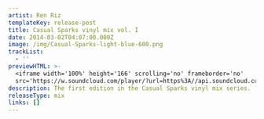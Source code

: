 ```yaml
---
artist: Ren Riz
templateKey: release-post
title: Casual Sparks vinyl mix vol. I
date: 2014-03-02T04:07:00.000Z
image: /img/Casual-Sparks-light-blue-600.png
trackList:
  - ''
previewHTML: >-
  <iframe width='100%' height='166' scrolling='no' frameborder='no'
  src='https://w.soundcloud.com/player/?url=https%3A//api.soundcloud.com/tracks/137472879&amp;color=%230066cc&amp;auto_play=false&amp;hide_related=true&amp;show_comments=false&amp;show_user=false&amp;show_reposts=false&amp;show_teaser=false'></iframe>
description: The first edition in the Casual Sparks vinyl mix series.
releaseType: mix
links: []
---
```


